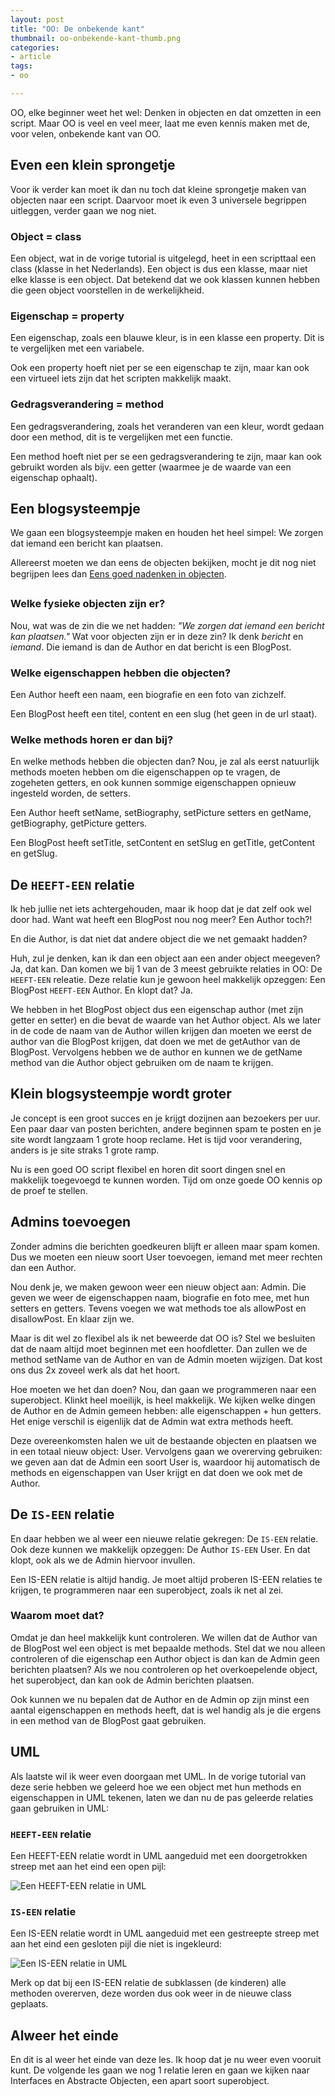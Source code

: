 ```yaml
---
layout: post
title: "OO: De onbekende kant"
thumbnail: oo-onbekende-kant-thumb.png
categories:
- article
tags:
- oo

---
```

OO, elke beginner weet het wel: Denken in objecten en dat omzetten in een
script. Maar OO is veel en veel meer, laat me even kennis maken met de, voor
velen, onbekende kant van OO.

## Even een klein sprongetje

Voor ik verder kan moet ik dan nu toch dat kleine sprongetje maken van objecten
naar een script. Daarvoor moet ik even 3 universele begrippen uitleggen, verder
gaan we nog niet.

### Object = class

Een object, wat in de vorige tutorial is uitgelegd, heet in een scripttaal een
class (klasse in het Nederlands). Een object is dus een klasse, maar niet elke
klasse is een object. Dat betekend dat we ook klassen kunnen hebben die geen
object voorstellen in de werkelijkheid.

### Eigenschap = property

Een eigenschap, zoals een blauwe kleur, is in een klasse een property. Dit is
te vergelijken met een variabele.

Ook een property hoeft niet per se een eigenschap te zijn, maar kan ook een
virtueel iets zijn dat het scripten makkelijk maakt.

### Gedragsverandering = method

Een gedragsverandering, zoals het veranderen van een kleur, wordt gedaan door
een method, dit is te vergelijken met een functie.

Een method hoeft niet per se een gedragsverandering te zijn, maar kan ook
gebruikt worden als bijv. een getter (waarmee je de waarde van een eigenschap
ophaalt).

## Een blogsysteempje

We gaan een blogsysteempje maken en houden het heel simpel: We zorgen dat
iemand een bericht kan plaatsen.

Allereerst moeten we dan eens de objecten bekijken, mocht je dit nog niet
begrijpen lees dan
[Eens goed nadenken in objecten](http://wouterj.nl/php/eens-goed-nadenken-in-objecten/354/).

### Welke fysieke objecten zijn er?

Nou, wat was de zin die we net hadden: *"We zorgen dat iemand een bericht
kan plaatsen."* Wat voor objecten zijn er in deze zin? Ik denk
*bericht* en *iemand*. Die iemand is dan de Author en dat bericht is
een BlogPost.

### Welke eigenschappen hebben die objecten?

Een Author heeft een naam, een biografie en een foto van zichzelf.

Een BlogPost heeft een titel, content en een slug (het geen in de url staat).

### Welke methods horen er dan bij?

En welke methods hebben die objecten dan? Nou, je zal als eerst natuurlijk
methods moeten hebben om die eigenschappen op te vragen, de zogeheten getters,
en ook kunnen sommige eigenschappen opnieuw ingesteld worden, de setters.

Een Author heeft setName, setBiography, setPicture setters en getName,
getBiography, getPicture getters.

Een BlogPost heeft setTitle, setContent en setSlug en getTitle, getContent en
getSlug.

## De `HEEFT-EEN` relatie

Ik heb jullie net iets achtergehouden, maar ik hoop dat je dat zelf ook wel
door had. Want wat heeft een BlogPost nou nog meer? Een Author toch?!

En die Author, is dat niet dat andere object die we net gemaakt hadden?

Huh, zul je denken, kan ik dan een object aan een ander object meegeven? Ja,
dat kan. Dan komen we bij 1 van de 3 meest gebruikte relaties in OO: De
`HEEFT-EEN` releatie. Deze relatie kun je gewoon heel makkelijk opzeggen: Een
BlogPost `HEEFT-EEN` Author. En klopt dat? Ja.

We hebben in het BlogPost object dus een eigenschap author (met zijn getter
en setter) en die bevat de waarde van het Author object. Als we later in de
code de naam van de Author willen krijgen dan moeten we eerst de author van die
BlogPost krijgen, dat doen we met de getAuthor van de BlogPost. Vervolgens
hebben we de author en kunnen we de getName method van die Author object
gebruiken om de naam te krijgen.

## Klein blogsysteempje wordt groter

Je concept is een groot succes en je krijgt dozijnen aan bezoekers per uur. Een
paar daar van posten berichten, andere beginnen spam te posten en je site wordt
langzaam 1 grote hoop reclame. Het is tijd voor verandering, anders is je site
straks 1 grote ramp.

Nu is een goed OO script flexibel en horen dit soort dingen snel en makkelijk
toegevoegd te kunnen worden. Tijd om onze goede OO kennis op de proef te
stellen. 

## Admins toevoegen

Zonder admins die berichten goedkeuren blijft er alleen maar spam komen. Dus we
moeten een nieuw soort User toevoegen, iemand met meer rechten dan een
Author.

Nou denk je, we maken gewoon weer een nieuw object aan: Admin. Die geven we
weer de eigenschappen naam, biografie en foto mee, met hun setters en getters.
Tevens voegen we wat methods toe als allowPost en disallowPost. En klaar zijn
we.

Maar is dit wel zo flexibel als ik net beweerde dat OO is? Stel we besluiten
dat de naam altijd moet beginnen met een hoofdletter. Dan zullen we de method
setName van de Author en van de Admin moeten wijzigen. Dat kost ons dus 2x
zoveel werk als dat het hoort.

Hoe moeten we het dan doen? Nou, dan gaan we programmeren naar een superobject.
Klinkt heel moeilijk, is heel makkelijk. We kijken welke dingen de Author en de
Admin gemeen hebben: alle eigenschappen + hun getters. Het enige verschil is
eigenlijk dat de Admin wat extra methods heeft.

Deze overeenkomsten halen we uit de bestaande objecten en plaatsen we in een
totaal nieuw object: User. Vervolgens gaan we overerving gebruiken: we geven
aan dat de Admin een soort User is, waardoor hij automatisch de methods en
eigenschappen van User krijgt en dat doen we ook met de Author.

## De `IS-EEN` relatie

En daar hebben we al weer een nieuwe relatie gekregen: De `IS-EEN` relatie. Ook
deze kunnen we makkelijk opzeggen: De Author `IS-EEN` User. En dat klopt, ook
als we de Admin hiervoor invullen.

Een IS-EEN relatie is altijd handig. Je moet altijd proberen IS-EEN relaties te
krijgen, te programmeren naar een superobject, zoals ik net al zei.

### Waarom moet dat?

Omdat je dan heel makkelijk kunt controleren. We willen dat de Author van de
BlogPost wel een object is met bepaalde methods. Stel dat we nou alleen
controleren of die eigenschap een Author object is dan kan de Admin geen
berichten plaatsen? Als we nou controleren op het overkoepelende object, het
superobject, dan kan ook de Admin berichten plaatsen.

Ook kunnen we nu bepalen dat de Author en de Admin op zijn minst een aantal
eigenschappen en methods heeft, dat is wel handig als je die ergens in een
method van de BlogPost gaat gebruiken.

## UML

Als laatste wil ik weer even doorgaan met UML. In de vorige tutorial van deze
serie hebben we geleerd hoe we een object met hun methods en eigenschappen in
UML tekenen, laten we dan nu de pas geleerde relaties gaan gebruiken in UML:

### `HEEFT-EEN` relatie

Een HEEFT-EEN relatie wordt in UML aangeduid met een doorgetrokken streep met
aan het eind een open pijl:

![Een HEEFT-EEN relatie in UML](/img/2012/06/oo2-uml-has-a.png)

### `IS-EEN` relatie

Een IS-EEN relatie wordt in UML aangeduid met een gestreepte streep met aan het
eind een gesloten pijl die niet is ingekleurd:

![Een IS-EEN relatie in UML](/img/2012/06/oo2-uml-is-a.png)

Merk op dat bij een IS-EEN relatie de subklassen (de kinderen) alle methoden
overerven, deze worden dus ook weer in de nieuwe class geplaats.

## Alweer het einde

En dit is al weer het einde van deze les. Ik hoop dat je nu weer even vooruit
kunt. De volgende les gaan we nog 1 relatie leren en gaan we kijken naar
Interfaces en Abstracte Objecten, een apart soort superobject.
